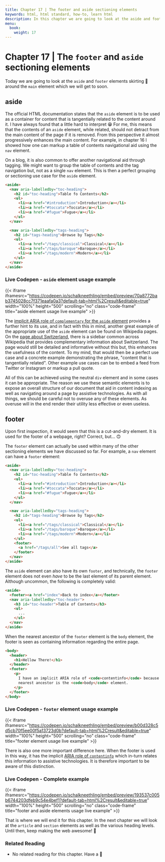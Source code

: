 ```yaml
---
title: Chapter 17 | The footer and aside sectioning elements
keywords: html, html standard, how-to, learn html
description: In this chapter we are going to look at the aside and footer elements.
menu:
  book:
    weight: 17
---
```


# Chapter 17 | The `footer` and `aside` sectioning elements

Today we are going to look at the `aside` and `footer` elements skirting 💃 around the `main` element which we will get to soon.

## aside

The official HTML documentation states that the `aside` element is to be used as a container for content that is tangentially related to the content around it. I have always found that a little hard to interpret 😁 For me, this means that the contents of an `aside` element, while related, should not detract from the main content of the page if it is removed. From this perspective it almost progressively enhances the main content. For example, in chapter 16 I showed how one can markup a table of contents navigational aid using the `nav` element.

On a blog, it is also common to offer another navigational aid through tagging. We might want to group the table of contents and the tag navigation but, not as a single `nav` element. This is then a perfect grouping or sectioning use case for the `aside` element.

```html
<aside>
  <nav aria-labelledby="toc-heading">
    <h2 id="toc-heading">Table fo Contents</h2>
    <ul>
      <li><a href="#introduction">Introduction</a></li>
      <li><a href="#toccata">Toccata</a></li>
      <li><a href="#fugue">Fugue</a></li>
    </ul>
  </nav>

  <nav aria-labelledby="tags-heading">
    <h2 id="tags-heading">Browse by Tags</h2>
    <ul>
      <li><a href="/tags/classical">Classical</a></li>
      <li><a href="/tags/baroque">Baroque</a></li>
      <li><a href="/tags/modern">Modern</a></li>
    </ul>
  </nav>
</aside>
```

### Live Codepen - `aside` element usage example

{{< iframe iframesrc="https://codepen.io/schalkneethling/embed/preview/70a8772bab3745028cc7f371eaafa0a3?default-tab=html%2Cresult&editable=true" width="100%" height="500" scrolling="no" class="code-frame" title="aside element usage live example" >}}

The [implicit ARIA role of `complementary` for the `aside` element](https://w3c.github.io/html-aria/#el-aside) provides a further hint to its use, and in fact with this in mind, another great example of the appropriate use of the `aside` element can be found on Wikipedia pages. On the [page about Switzerland](https://en.wikipedia.org/wiki/Switzerland), there is a sidebar common across Wikipedia that provides complementary information about Switzerland. The page would still be detailed and informative without this but, this enhances the usefulness of the content. To my mind, that would then be a perfect use case and a concrete example demonstrating the phrase, "content that is tangentially related". Other example use cases can be to embed a feed from Twitter or Instagram or markup a pull quote.

All of this can be achieved using the neutral `div` element and in some cases it can be appropriate. The reason we use these semantic elements is to expose an overall structure of our document that aid in content indexing as well as navigating around a page by assistive technologies. As with all things, we should be careful not to overuse any of these elements. As overuse will in the end render their utility less effective or even useless.

## footer

Upon first inspection, it would seem that this is a cut-and-dry element. It is used for the footer of a webpage, right? Correct, but... 🙃

The `footer` element can actually be used within many of the other sectioning elements we have discussed so far. For example, a `nav` element can have a `footer` element:

```html
<aside>
  <nav aria-labelledby="toc-heading">
    <h2 id="toc-heading">Table fo Contents</h2>
    <ul>
      <li><a href="#introduction">Introduction</a></li>
      <li><a href="#toccata">Toccata</a></li>
      <li><a href="#fugue">Fugue</a></li>
    </ul>
  </nav>

  <nav aria-labelledby="tags-heading">
    <h2 id="tags-heading">Browse by Tags</h2>
    <ul>
      <li><a href="/tags/classical">Classical</a></li>
      <li><a href="/tags/baroque">Baroque</a></li>
      <li><a href="/tags/modern">Modern</a></li>
    </ul>
    <footer>
      <a href="/tags/all">See all tags</a>
    </footer>
  </nav>
</aside>
```

The `aside` element can also have its own `footer`, and technically, the `footer` element does not even _have_ to be the last element of its parent element. Although uncommon, the following is completely valid:

```html
<aside>
  <footer><a href="index">Back to index</a></footer>
  <nav aria-labelledby="toc-header">
    <h3 id="toc-header">Table of Contents</h3>
    <ul>
      ...
    </ul>
  </nav>
</aside>
```

When the nearest ancestor of the `footer` element is the `body` element, the footer is seen as containing information regarding the entire page.

```html
<body>
  <header>
    <h1>Hellow There!</h1>
  </header>
  <footer>
    <p>
      I have an implicit ARIA role of <code>contentinfo</code> because my
      nearest ancestor is the <code>body</code> element.
    </p>
  </footer>
</body>
```

### Live Codepen - `footer` element usage example

{{< iframe iframesrc="https://codepen.io/schalkneethling/embed/preview/b00d328c5d5cb70f5ee00f5a13723d0b?default-tab=html%2Cresult&editable=true" width="100%" height="500" scrolling="no" class="code-frame" title="footer element usage live example" >}}

There is also one more important difference here. When the footer is used in this way, it has the implicit [ARIA role of `contentinfo`](https://w3c.github.io/html-aria/#el-footer) which in-turn relates this information to assistive technologies. It is therefore important to be aware of this distinction.

### Live Codepen - Complete example

{{< iframe iframesrc="https://codepen.io/schalkneethling/embed/preview/193537c005b6744203dfeb9c54e4bef1?default-tab=html%2Cresult&editable=true" width="100%" height="500" scrolling="no" class="code-frame" title="footer and aside elements usage live example" >}}

That is where we will end it for this chapter. In the next chapter we will look at the `article` and `section` elements as well as the various heading levels. Until then, keep making the web awesome! 🐨

### Related Reading

- No related reading for this chapter. Have a 🍪
